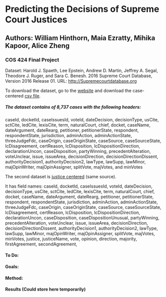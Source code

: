 # Predicting the Decisions of Supreme Court Justices

## Authors: William Hinthorn, Maia Ezratty, Mihika Kapoor, Alice Zheng

### COS 424 Final Project


Dataset: 
Harold J. Spaeth, Lee Epstein, Andrew D. Martin, Jeffrey A. Segal, Theodore J. Ruger, and Sara C. Benesh. 2016 Supreme Court Database, Version 2016 Release 01. URL: http://Supremecourtdatabase.org 

To download the dataset, go to the [website](http://scdb.wustl.edu/data.php) and download the case-centered [csv file](http://scdb.wustl.edu/_brickFiles/2016_01/SCDB_2016_01_caseCentered_Citation.csv.zip). 

##### The dataset contains  of 8,737 cases with the following headers:

caseId, 
docketId, 
caseIssuesId, 
voteId, 
dateDecision, 
decisionType, 
usCite, 
sctCite, 
ledCite, 
lexisCite, 
term, 
naturalCourt, 
chief, 
docket, 
caseName, 
dateArgument, 
dateRearg, 
petitioner, 
petitionerState, 
respondent, 
respondentState, 
jurisdiction, 
adminAction, 
adminActionState, 
threeJudgeFdc, 
caseOrigin, 
caseOriginState, 
caseSource, 
caseSourceState, 
lcDisagreement, 
certReason, 
lcDisposition, 
lcDispositionDirection, 
declarationUncon, 
caseDisposition, 
partyWinning, 
precedentAlteration, 
voteUnclear, 
issue, 
issueArea, 
decisionDirection, 
decisionDirectionDissent, 
authorityDecision1, 
authorityDecision2, 
lawType, 
lawSupp, 
lawMinor, 
majOpinWriter, 
majOpinAssigner, 
splitVote, 
majVotes, and
minVotes

The second dataset is [justice centered](http://scdb.wustl.edu/_brickFiles/2016_01/SCDB_2016_01_justiceCentered_Citation.csv.zip) (same source).

It has field names: 
caseId,
docketId,
caseIssuesId,
voteId,
dateDecision,
decisionType,
usCite,
sctCite,
ledCite,
lexisCite,
term,
naturalCourt,
chief,
docket,
caseName,
dateArgument,
dateRearg,
petitioner,
petitionerState,
respondent,
respondentState,
jurisdiction,
adminAction,
adminActionState,
threeJudgeFdc,
caseOrigin,
caseOriginState,
caseSource,
caseSourceState,
lcDisagreement,
certReason,
lcDisposition,
lcDispositionDirection,
declarationUncon,
caseDisposition,
caseDispositionUnusual,
partyWinning,
precedentAlteration,
voteUnclear,
issue,
issueArea,
decisionDirection,
decisionDirectionDissent,
authorityDecision1,
authorityDecision2,
lawType,
lawSupp,
lawMinor,
majOpinWriter,
majOpinAssigner,
splitVote,
majVotes,
minVotes,
justice,
justiceName,
vote,
opinion,
direction,
majority,
firstAgreement,
secondAgreement,






#### To Do:




#### Goals:


#### Method:



#### Results (Could store here temporarily)

